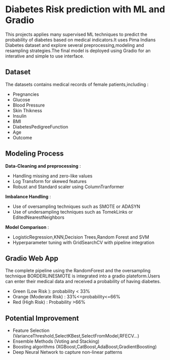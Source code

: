 
# Diabetes Risk prediction with ML and Gradio

This projects applies many supervised ML techniques to predict the probability of diabetes based on medical indicators.It uses Pima Indians Diabetes dataset and explore several preprocessing,modeling and resampling strategies.The final model is deployed using Gradio for an interative and simple to use interface.
  

## Dataset
The datasets contains medical records of female patients,including : 
- Pregnancies
- Glucose
- Blood Pressure
- Skin Thikness
- Insulin
- BMI
- DiabetesPedigreeFunction
- Age
- Outcome

## Modeling Process

**Data-Cleaning and preprocessing** : 

- Handling missing and zero-like values
- Log Transform for skewed features
- Robust and Standard scaler using ColumnTranformer

**Imbalance Handling** :
- Use of oversampling techniques such as SMOTE or ADASYN
- Use of undersampling techniques such as TomekLinks or EditedNearestNeighbors

**Model Comparison** : 
- LogisticRegression,KNN,Decision Trees,Random Forest and SVM
- Hyperparameter tuning with GridSearchCV with pipeline integration


## Gradio Web App 

The complete pipeline using the RandomForest and the oversampling technique BORDERLINESMOTE is integrated into a gradio plateform.Users can enter their medical data and received a probability of having diabetes.
- Green (Low Risk ): probability < 33%
- Orange (Moderate Risk) : 33%<=probability<=66%
- Red (High Risk) : Probability >66%

## Potential Improvement

- Feature Selection (VarianceThreshold,SelectKBest,SelectFromModel,RFECV...)
- Ensemble Methods (Voting and Stacking)
- Boosting algorithms (XGBoost,CatBoost,AdaBoost,GradientBoosting)
- Deep Neural Network to capture non-linear patterns





